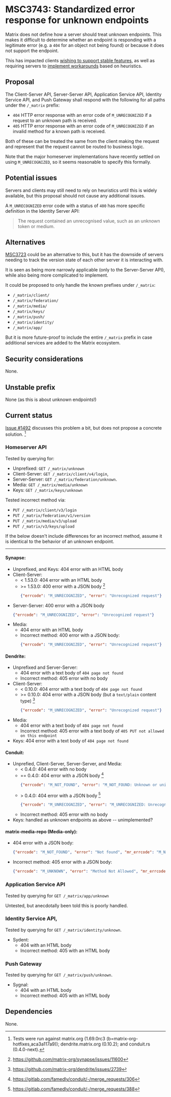 # MSC3743: Standardized error response for unknown endpoints

Matrix does not define how a server should treat unknown endpoints. This makes it
difficult to determine whether an endpoint is responding with a legitimate error
(e.g. a `404` for an object not being found) or because it does not support the
endpoint.

This has impacted clients [wishing to support stable features](https://github.com/vector-im/element-web/issues/19738),
as well as requiring servers to [implement workarounds](https://github.com/matrix-org/synapse/blob/a711ae78a8f8ba406ff122035c8bf096fac9a26c/synapse/federation/federation_client.py#L602-L622)
based on heuristics.


## Proposal

The Client-Server API, Server-Server API, Application Service API, Identity Service API,
and Push Gateway shall respond with the following for all paths under the `/_matrix` prefix:

* `404` HTTP error response with an error code of `M_UNRECOGNIZED` if a request to an unknown
  path is received.
* `405` HTTP error response with an error code of `M_UNRECOGNIZED` if an invalid method for a
  known path is received.

Both of these can be treated the same from the client making the request and represent that
the request cannot be routed to business logic.

Note that the major homeserver implementations have recently settled on using `M_UNRECOGNIZED`,
so it seems reasonable to specify this formally.

## Potential issues

Servers and clients may still need to rely on heuristics until this is widely
available, but this proposal should not cause any additional issues.

A `M_UNRECOGNIZED` error code with a status of `400` has more specific definition
in the Identity Server API:

> The request contained an unrecognised value, such as an unknown token or medium.

## Alternatives

[MSC3723](https://github.com/matrix-org/matrix-doc/pull/3723) could be an alternative
to this, but it has the downside of servers needing to track the version state
of each other server it is interacting with.

It is seen as being more narrowly applicable (only to the Server-Server API),
while also being more complicated to implement.

It could be proposed to only handle the known prefixes under `/_matrix`:

* `/_matrix/client/`
* `/_matrix/federation/`
* `/_matrix/media/`
* `/_matrix/keys/`
* `/_matrix/push/`
* `/_matrix/identity/`
* `/_matrix/app/`

But it is more future-proof to include the entire `/_matrix` prefix in case
additional services are added to the Matrix ecosystem.

## Security considerations

None.

## Unstable prefix

None (as this is about unknown endpoints!)

## Current status

[Issue #1492](https://github.com/matrix-org/matrix-doc/issues/1492) discusses this
problem a bit, but does not propose a concrete solution. [^0]

### Homeserver API

Tested by querying for:

* Unprefixed: `GET /_matrix/unknown`
* Client-Server: `GET /_matrix/client/v4/login`,
* Server-Server: `GET /_matrix/federation/unknown`.
* Media: `GET /_matrix/media/unknown`
* Keys: `GET /_matrix/keys/unknown`

Tested incorrect method via:

* `PUT /_matrix/client/v3/login`
* `PUT /_matrix/federation/v1/version`
* `PUT /_matrix/media/v3/upload`
* `PUT /_matrix/v3/keys/upload`

If the below doesn't include differences for an incorrect method, assume it is
identical to the behavior of an unknown endpoint.

----

#### Synapse:

* Unprefixed, and Keys: 404 error with an HTML body
* Client-Server:
  * < 1.53.0: 404 error with an HTML body
  * \>= 1.53.0: 400 error with a JSON body [^1]
    ```json
    {"errcode": "M_UNRECOGNIZED", "error": "Unrecognized request"}
    ```
* Server-Server: 400 error with a JSON body
  ```json
  {"errcode": "M_UNRECOGNIZED", "error": "Unrecognized request"}
  ```
* Media:
  * 404 error with an HTML body
  * Incorrect method: 400 error with a JSON body:
    ```json
    {"errcode": "M_UNRECOGNIZED", "error": "Unrecognized request"}
    ```

#### Dendrite:

* Unprefixed and Server-Server:
  * 404 error with a text body of `404 page not found`
  * Incorrect method: 405 error with no body
* Client-Server:
  * < 0.10.0: 404 error with a text body of `404 page not found`
  * \>= 0.10.0: 404 error with a JSON body (but a `text/plain` content type) [^2]
    ```json
    {"errcode": "M_UNRECOGNIZED", "error": "Unrecognized request"}
    ```
* Media:
  * 404 error with a text body of `404 page not found`
  * Incorrect method: 405 error with a text body of `405 PUT not allowed on this endpoint`
* Keys: 404 error with a text body of `404 page not found`

#### Conduit:

* Unprefied, Client-Server, Server-Server, and Media:
  * < 0.4.0: 404 error with no body
  * == 0.4.0: 404 error with a JSON body [^3]
    ```json
    {"errcode": "M_NOT_FOUND", "error": "M_NOT_FOUND: Unknown or unimplemented route"}
    ```
  * \> 0.4.0: 404 error with a JSON body [^4]
    ```json
    {"errcode": "M_UNRECOGNIZED", "error": "M_UNRECOGNIZED: Unrecognized request"}
    ```
  * Incorrect method: 405 error with no body
* Keys: handled as unknown endpoints as above -- unimplemented?

#### matrix-media-repo (Media-only):

* 404 error with a JSON body:
  ```json
  {"errcode": "M_NOT_FOUND", "error": "Not found", "mr_errcode": "M_NOT_FOUND"}
  ```
* Incorrect method: 405 error with a JSON body:
  ```json
  {"errcode": "M_UNKNOWN", "error": "Method Not Allowed", "mr_errcode": "M_METHOD_NOT_ALLOWED"}
  ```

### Application Service API

Tested by querying for `GET /_matrix/app/unknown`

Untested, but anecdotally been told this is poorly handled.

### Identity Service API,

Tested by querying for `GET /_matrix/identity/unknown`.

* Sydent:
  * 404 with an HTML body
  * Incorrect method: 405 with an HTML body

### Push Gateway

Tested by querying for `GET /_matrix/push/unknown`.

* Sygnal:
  * 404 with an HTML body
  * Incorrect method: 405 with an HTML body

## Dependencies

None.

[^0]: Tests were run against matrix.org (1.69.0rc3 (b=matrix-org-hotfixes,aca3a117a9));
dendrite.matrix.org (0.10.2); and conduit.rs (0.4.0-next).
[^1]: https://github.com/matrix-org/synapse/issues/11600
[^2]: https://github.com/matrix-org/dendrite/issues/2739
[^3]: https://gitlab.com/famedly/conduit/-/merge_requests/306
[^4]: https://gitlab.com/famedly/conduit/-/merge_requests/388
